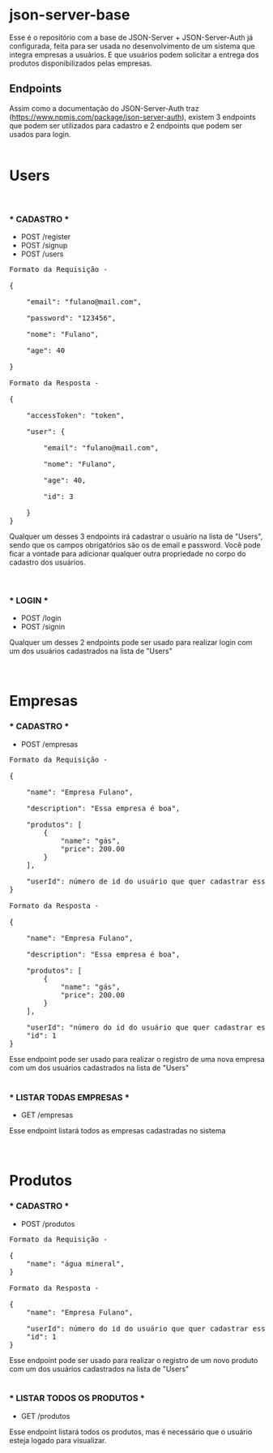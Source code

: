 # json-server-base

Esse é o repositório com a base de JSON-Server + JSON-Server-Auth já configurada, feita para ser usada no desenvolvimento de um sistema que integra empresas a usuários. E que usuários podem solicitar a entrega dos produtos disponibilizados pelas empresas.

## Endpoints

Assim como a documentação do JSON-Server-Auth traz (https://www.npmjs.com/package/json-server-auth), existem 3 endpoints que podem ser utilizados para cadastro e 2 endpoints que podem ser usados para login.
<br><br>

# Users

<br>

### <strong> \* CADASTRO \*</strong>

- POST /register <br/>
- POST /signup <br/>
- POST /users

<pre>
Formato da Requisição - 

{<br>
    "email": "fulano@mail.com",<br>
    "password": "123456",<br>
    "nome": "Fulano",<br>
    "age": 40<br>
}

Formato da Resposta - 

{<br>
    "accessToken": "token",<br>
    "user": {<br>
        "email": "fulano@mail.com",<br>
        "nome": "Fulano",<br>
        "age": 40,<br>
        "id": 3<br>
    }
}
</pre>

Qualquer um desses 3 endpoints irá cadastrar o usuário na lista de "Users", sendo que os campos obrigatórios são os de email e password.
Você pode ficar a vontade para adicionar qualquer outra propriedade no corpo do cadastro dos usuários.<br><br><br>

### <strong> \* LOGIN \*</strong>

- POST /login <br/>
- POST /signin

Qualquer um desses 2 endpoints pode ser usado para realizar login com um dos usuários cadastrados na lista de "Users"<br><br><br>

# Empresas<br>

### <strong> \* CADASTRO \*</strong>

- POST /empresas <br/>

<pre>
Formato da Requisição - 

{<br>
    "name": "Empresa Fulano",<br>
    "description": "Essa empresa é boa",<br>
    "produtos": [
        {
            "name": "gás",
            "price": 200.00
        }
    ],<br>
    "userId": número de id do usuário que quer cadastrar essa empresa
}

Formato da Resposta - 

{<br>
    "name": "Empresa Fulano",<br>
    "description": "Essa empresa é boa",<br>
    "produtos": [
        {
            "name": "gás",
            "price": 200.00
        }
    ],<br>
    "userId": "número do id do usuário que quer cadastrar essa empresa",
    "id": 1
}
</pre>

Esse endpoint pode ser usado para realizar o registro de uma nova empresa com um dos usuários cadastrados na lista de "Users"<br><br>

### <strong> \* LISTAR TODAS EMPRESAS \*</strong>

- GET /empresas <br/>

Esse endpoint listará todos as empresas cadastradas no sistema<br><br><br>

# Produtos<br>

### <strong> \* CADASTRO \*</strong>

- POST /produtos <br/>

<pre>
Formato da Requisição - 

{
    "name": "água mineral",
}

Formato da Resposta - 

{
    "name": "Empresa Fulano",<br>
    "userId": número do id do usuário que quer cadastrar esse produto,
    "id": 1
}
</pre>

Esse endpoint pode ser usado para realizar o registro de um novo produto com um dos usuários cadastrados na lista de "Users"<br><br>

### <strong> \* LISTAR TODOS OS PRODUTOS \*</strong>

- GET /produtos <br/>

Esse endpoint listará todos os produtos, mas é necessário que o usuário esteja logado para visualizar.
